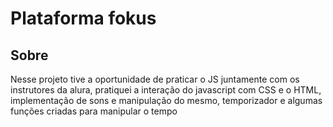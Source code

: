 <h1>Plataforma fokus</h1>

<h2>Sobre</h2>

<p>Nesse projeto tive a oportunidade de praticar o JS juntamente com os instrutores da alura, pratiquei a interação do javascript com CSS e o HTML, implementação de sons e manipulação do mesmo, temporizador e algumas funções criadas para manipular o tempo</p>
